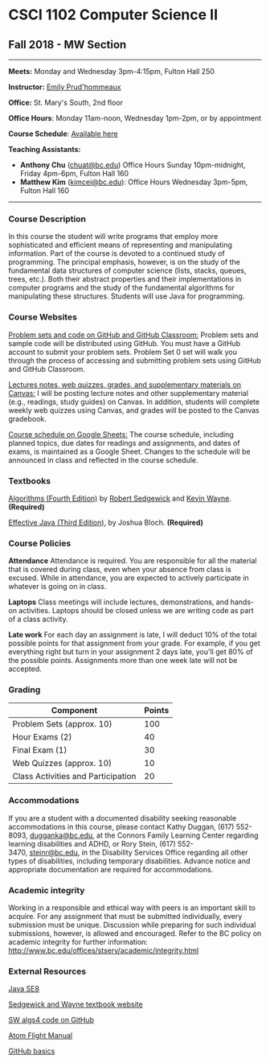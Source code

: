 # CSCI 1102 Computer Science II 
## Fall 2018 - MW Section

---

**Meets:** Monday and Wednesday 3pm-4:15pm, Fulton Hall 250

**Instructor:** [Emily Prud'hommeaux](http://www.cs.bc.edu/~prudhome/)

**Office:** St. Mary's South, 2nd floor

**Office Hours**: Monday 11am-noon, Wednesday 1pm-2pm, or by appointment

**Course Schedule**: [Available here](https://docs.google.com/spreadsheets/d/1l9SyJeukRpBjjyKE4N5IbpU2AcpS_MUX8ksVs5GH-rE/edit?usp=sharing)

**Teaching Assistants:**

+ **Anthony Chu** (chuat@bc.edu) Office Hours Sunday 10pm-midnight, Friday 4pm-6pm, Fulton Hall 160
+ **Matthew Kim** (kimcei@bc.edu): Office Hours Wednesday 3pm-5pm, Fulton Hall 160

---

### Course Description
In this course the student will write programs that employ more sophisticated and efficient means of representing and manipulating information. Part of the course is devoted to a continued study of programming. The principal emphasis, however, is on the study of the fundamental data structures of computer science (lists, stacks, queues, trees, etc.). Both their abstract properties and their implementations in computer programs and the study of the fundamental algorithms for manipulating these structures. Students will use Java for programming.

### Course Websites
[Problem sets and code on GitHub and GitHub Classroom:](https://github.com/BC-CSCI-1102-F18-MW) Problem sets and sample code will be distributed using GitHub. You must have a GitHub account to submit your problem sets. Problem Set 0 set will walk you through the process of accessing and submitting problem sets using GitHub and GitHub Classroom.

[Lectures notes, web quizzes, grades, and supplementary materials on Canvas:](https://bostoncollege.instructure.com/courses/1586272) 
I will be posting lecture notes and other supplementary material (e.g., readings, study guides) on Canvas. In addition, students will complete weekly web quizzes using Canvas, and grades will be posted to the Canvas gradebook.

[Course schedule on Google Sheets:](https://docs.google.com/spreadsheets/d/1l9SyJeukRpBjjyKE4N5IbpU2AcpS_MUX8ksVs5GH-rE/edit?usp=sharing) The course schedule, including planned topics, due dates for readings and assignments, and dates of exams, is maintained as a Google Sheet. Changes to the schedule will be announced in class and reflected in the course schedule.


### Textbooks

[Algorithms (Fourth Edition)](http://algs4.cs.princeton.edu/home/) by [Robert Sedgewick](http://www.cs.princeton.edu/~rs/) and [Kevin Wayne](http://www.cs.princeton.edu/~wayne/contact/). **(Required)**

[Effective Java (Third Edition)](https://www.amazon.com/Effective-Java-3rd-Joshua-Bloch/dp/0134685997), by Joshua Bloch. **(Required)**

### Course Policies

**Attendance** Attendance is required. You are responsible for all the material that is covered during class, even when your absence from class is excused. While in attendance, you are expected to actively participate in whatever is going on in class. 

**Laptops** Class meetings will include lectures, demonstrations, and hands-on activities. Laptops should be closed unless we are writing code as part of a class activity.

**Late work** For each day an assignment is late, I will deduct 10% of the total possible points for that assignment from your grade. For example, if you get everything right but turn in your assignment 2 days late, you'll get 80% of the possible points. Assignments more than one week late will not be accepted.

### Grading

| Component                            | Points     |
| ------------------------------------ | ---------- |
| Problem Sets (approx. 10)            | 100        |
| Hour Exams (2)                       | 40         |
| Final Exam (1)                       | 30         |
| Web Quizzes (approx. 10)             | 10         |
| Class Activities and Participation   | 20         |

### Accommodations
If you are a student with a documented disability seeking reasonable accommodations in this course, please contact Kathy Duggan, (617) 552-8093, dugganka@bc.edu, at the Connors Family Learning Center regarding learning disabilities and ADHD, or Rory Stein, (617) 552-3470, steinr@bc.edu, in the Disability Services Office regarding all other types of disabilities, including temporary disabilities. Advance notice and appropriate documentation are required for accommodations.

### Academic integrity
Working in a responsible and ethical way with peers is an important skill to acquire. For any assignment that must be submitted individually, every submission must be unique. Discussion while preparing for such individual submissions, however, is allowed and encouraged. Refer to the BC policy on academic integrity for further information:
http://www.bc.edu/offices/stserv/academic/integrity.html


### External Resources  
[Java SE8](https://docs.oracle.com/javase/8/docs/api/index.html?overview-summary.html)

[Sedgewick and Wayne textbook website](https://algs4.cs.princeton.edu/)

[SW algs4 code on GitHub](https://github.com/kevin-wayne/algs4)

[Atom Flight Manual](https://flight-manual.atom.io)

[GitHub basics](https://guides.github.com/activities/hello-world/)
